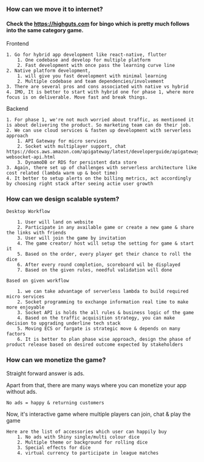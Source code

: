 ### How can we move it to internet?

#### Check the https://highguts.com for bingo which is pretty much follows into the same category game.

Frontend

    1. Go for hybrid app development like react-native, flutter
        1. One codebase and develop for multiple platform
        2. Fast development with once pass the learning curve line
    2. Native platform development, 
        1. will give you fast development with minimal learning 
        2. Multiple codebase and team dependencies/involvement
    3. There are several pros and cons associated with native vs hybrid
    4. IMO, It is better to start with hybrid one for phase 1, where more focus is on deliverable. Move fast and break things.

Backend

    1. For phase 1, we're not much worried about traffic, as mentioned it is about delivering the product. So marketing team can do their job.
    2. We can use cloud services & fasten up development with serverless approach
        1. API Gateway for micro services
        2. Socket with multiplayer support, chat https://docs.aws.amazon.com/apigateway/latest/developerguide/apigateway-websocket-api.html
        3. DynamoDB or RDS for persistent data store
    3. Again, there set up of challenges with serverless architecture like cost related (lambda warm up & boot time)
    4. It better to setup alerts on the billing metrics, act accordingly by choosing right stack after seeing actie user growth


### How can we design scalable system?

    Desktop Workflow

        1. User will land on website
        2. Participate in any available game or create a new game & share the links with friends
        3. User will join the game by invitation
        4. The game creator/ host will setup the setting for game & start it
        5. Based on the order, every player get their chance to roll the dice
        6. After every round completion, scoreboard wil be displayed
        7. Based on the given rules, needful validation will done

    Based on given workflow

        1. we can take advantage of serverless lambda to build required micro services
        2. Socket programming to exchange information real time to make more enjoyable
        3. Socket API is holds the all rules & business logic of the game
        4. Based on the traffic acquisition strategy, you can make decision to upgrading underline tech stack
        5. Moving ECS or fargate is strategic move & depends on many factors
        6. It is better to plan phase wise approach, design the phase of product release based on desired outcome expected by stakeholders

### How can we monetize the game?

Straight forward answer is ads.

Apart from that, there are many ways where you can monetize your app without ads.

`No ads = happy & returning customers`

Now, it's interactive game where multiple players can join, chat & play the game
    
    Here are the list of accessories which user can happily buy
        1. No ads with Shiny single/multi colour dice
        2. Multiple theme or background for rolling dice
        3. Special effects for dice
        4. virtual currency to participate in league matches

